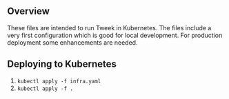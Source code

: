 ## Overview
These files are intended to run Tweek in Kubernetes. The files include a very first configuration which is good for local development. For production deployment some enhancements are needed.

## Deploying to Kubernetes
  1. `kubectl apply -f infra.yaml`
  2. `kubectl apply -f .`